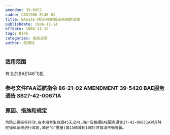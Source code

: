 ```yaml
---
amendno: 39-0052
cadno: CAD1986-B146-01
title: BAe146飞机升降舵操纵系统的改装
publishdate: 1986-11-14
effdate: 1986-11-15
tags: B146
categories: 民航总局
author: 陈南玲
---
```


### 适用范围 
有关的BAE146飞机

### 参考文件FAA适航指令 86-21-02 AMENDMENT 39-5420     BAE服务通告 SB27-42-00671A 

### 原因、措施和规定 
    为防止操纵杆抖动,在本指令生效后45天之内,用户应根据BAE服务通告27-42-00671A对升降舵操纵系统进行改装,减轻"G"重量(由15磅减到10磅)并取消平衡弹簧。
